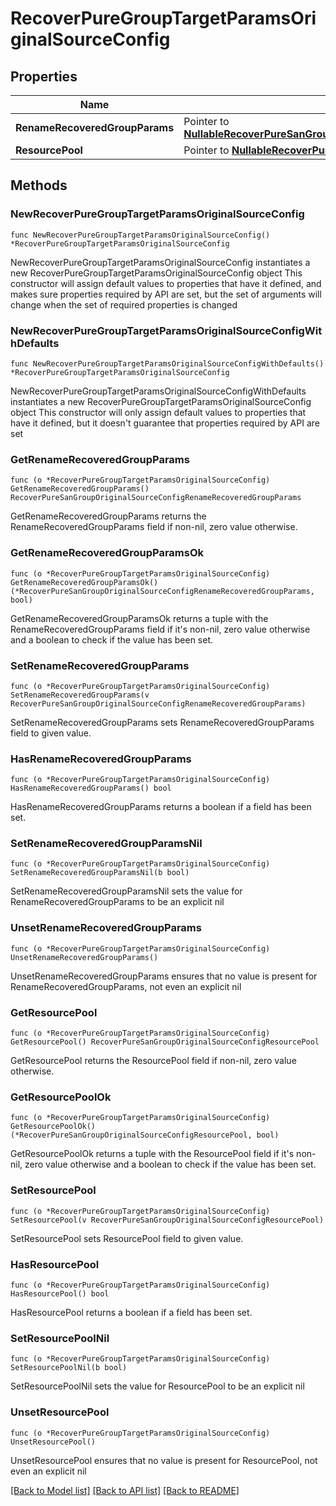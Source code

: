 # RecoverPureGroupTargetParamsOriginalSourceConfig

## Properties

Name | Type | Description | Notes
------------ | ------------- | ------------- | -------------
**RenameRecoveredGroupParams** | Pointer to [**NullableRecoverPureSanGroupOriginalSourceConfigRenameRecoveredGroupParams**](RecoverPureSanGroupOriginalSourceConfigRenameRecoveredGroupParams.md) |  | [optional] 
**ResourcePool** | Pointer to [**NullableRecoverPureSanGroupOriginalSourceConfigResourcePool**](RecoverPureSanGroupOriginalSourceConfigResourcePool.md) |  | [optional] 

## Methods

### NewRecoverPureGroupTargetParamsOriginalSourceConfig

`func NewRecoverPureGroupTargetParamsOriginalSourceConfig() *RecoverPureGroupTargetParamsOriginalSourceConfig`

NewRecoverPureGroupTargetParamsOriginalSourceConfig instantiates a new RecoverPureGroupTargetParamsOriginalSourceConfig object
This constructor will assign default values to properties that have it defined,
and makes sure properties required by API are set, but the set of arguments
will change when the set of required properties is changed

### NewRecoverPureGroupTargetParamsOriginalSourceConfigWithDefaults

`func NewRecoverPureGroupTargetParamsOriginalSourceConfigWithDefaults() *RecoverPureGroupTargetParamsOriginalSourceConfig`

NewRecoverPureGroupTargetParamsOriginalSourceConfigWithDefaults instantiates a new RecoverPureGroupTargetParamsOriginalSourceConfig object
This constructor will only assign default values to properties that have it defined,
but it doesn't guarantee that properties required by API are set

### GetRenameRecoveredGroupParams

`func (o *RecoverPureGroupTargetParamsOriginalSourceConfig) GetRenameRecoveredGroupParams() RecoverPureSanGroupOriginalSourceConfigRenameRecoveredGroupParams`

GetRenameRecoveredGroupParams returns the RenameRecoveredGroupParams field if non-nil, zero value otherwise.

### GetRenameRecoveredGroupParamsOk

`func (o *RecoverPureGroupTargetParamsOriginalSourceConfig) GetRenameRecoveredGroupParamsOk() (*RecoverPureSanGroupOriginalSourceConfigRenameRecoveredGroupParams, bool)`

GetRenameRecoveredGroupParamsOk returns a tuple with the RenameRecoveredGroupParams field if it's non-nil, zero value otherwise
and a boolean to check if the value has been set.

### SetRenameRecoveredGroupParams

`func (o *RecoverPureGroupTargetParamsOriginalSourceConfig) SetRenameRecoveredGroupParams(v RecoverPureSanGroupOriginalSourceConfigRenameRecoveredGroupParams)`

SetRenameRecoveredGroupParams sets RenameRecoveredGroupParams field to given value.

### HasRenameRecoveredGroupParams

`func (o *RecoverPureGroupTargetParamsOriginalSourceConfig) HasRenameRecoveredGroupParams() bool`

HasRenameRecoveredGroupParams returns a boolean if a field has been set.

### SetRenameRecoveredGroupParamsNil

`func (o *RecoverPureGroupTargetParamsOriginalSourceConfig) SetRenameRecoveredGroupParamsNil(b bool)`

 SetRenameRecoveredGroupParamsNil sets the value for RenameRecoveredGroupParams to be an explicit nil

### UnsetRenameRecoveredGroupParams
`func (o *RecoverPureGroupTargetParamsOriginalSourceConfig) UnsetRenameRecoveredGroupParams()`

UnsetRenameRecoveredGroupParams ensures that no value is present for RenameRecoveredGroupParams, not even an explicit nil
### GetResourcePool

`func (o *RecoverPureGroupTargetParamsOriginalSourceConfig) GetResourcePool() RecoverPureSanGroupOriginalSourceConfigResourcePool`

GetResourcePool returns the ResourcePool field if non-nil, zero value otherwise.

### GetResourcePoolOk

`func (o *RecoverPureGroupTargetParamsOriginalSourceConfig) GetResourcePoolOk() (*RecoverPureSanGroupOriginalSourceConfigResourcePool, bool)`

GetResourcePoolOk returns a tuple with the ResourcePool field if it's non-nil, zero value otherwise
and a boolean to check if the value has been set.

### SetResourcePool

`func (o *RecoverPureGroupTargetParamsOriginalSourceConfig) SetResourcePool(v RecoverPureSanGroupOriginalSourceConfigResourcePool)`

SetResourcePool sets ResourcePool field to given value.

### HasResourcePool

`func (o *RecoverPureGroupTargetParamsOriginalSourceConfig) HasResourcePool() bool`

HasResourcePool returns a boolean if a field has been set.

### SetResourcePoolNil

`func (o *RecoverPureGroupTargetParamsOriginalSourceConfig) SetResourcePoolNil(b bool)`

 SetResourcePoolNil sets the value for ResourcePool to be an explicit nil

### UnsetResourcePool
`func (o *RecoverPureGroupTargetParamsOriginalSourceConfig) UnsetResourcePool()`

UnsetResourcePool ensures that no value is present for ResourcePool, not even an explicit nil

[[Back to Model list]](../README.md#documentation-for-models) [[Back to API list]](../README.md#documentation-for-api-endpoints) [[Back to README]](../README.md)


